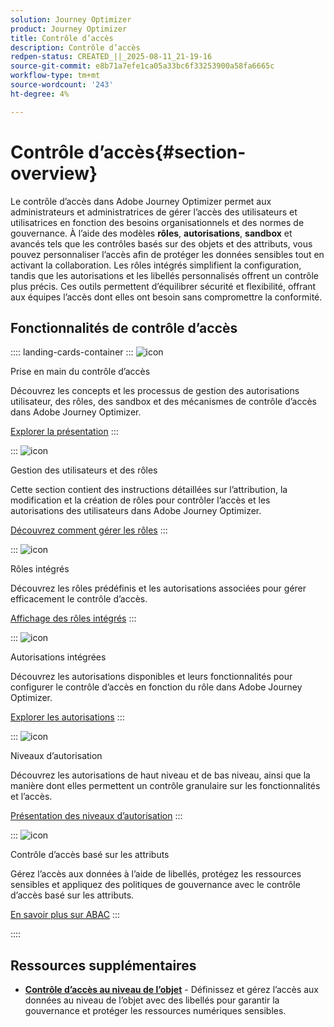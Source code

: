 ```yaml
---
solution: Journey Optimizer
product: Journey Optimizer
title: Contrôle d’accès
description: Contrôle d’accès
redpen-status: CREATED_||_2025-08-11_21-19-16
source-git-commit: e8b71a7efe1ca05a33bc6f33253900a58fa6665c
workflow-type: tm+mt
source-wordcount: '243'
ht-degree: 4%

---
```



# Contrôle d’accès{#section-overview}

Le contrôle d’accès dans Adobe Journey Optimizer permet aux administrateurs et administratrices de gérer l’accès des utilisateurs et utilisatrices en fonction des besoins organisationnels et des normes de gouvernance. À l’aide des modèles **rôles**, **autorisations**, **sandbox** et avancés tels que les contrôles basés sur des objets et des attributs, vous pouvez personnaliser l’accès afin de protéger les données sensibles tout en activant la collaboration. Les rôles intégrés simplifient la configuration, tandis que les autorisations et les libellés personnalisés offrent un contrôle plus précis. Ces outils permettent d’équilibrer sécurité et flexibilité, offrant aux équipes l’accès dont elles ont besoin sans compromettre la conformité.

## Fonctionnalités de contrôle d’accès

:::: landing-cards-container
:::
![icon](https://cdn.experienceleague.adobe.com/icons/circle-play.svg?lang=fr)

Prise en main du contrôle d’accès

Découvrez les concepts et les processus de gestion des autorisations utilisateur, des rôles, des sandbox et des mécanismes de contrôle d’accès dans Adobe Journey Optimizer.

[Explorer la présentation](../using/administration/permissions-overview.md)
:::

:::
![icon](https://cdn.experienceleague.adobe.com/icons/list-check.svg?lang=fr)

Gestion des utilisateurs et des rôles

Cette section contient des instructions détaillées sur l’attribution, la modification et la création de rôles pour contrôler l’accès et les autorisations des utilisateurs dans Adobe Journey Optimizer.

[Découvrez comment gérer les rôles](../using/administration/permissions.md)
:::

:::
![icon](https://cdn.experienceleague.adobe.com/icons/book.svg?lang=fr)

Rôles intégrés

Découvrez les rôles prédéfinis et les autorisations associées pour gérer efficacement le contrôle d’accès.

[Affichage des rôles intégrés](../using/administration/ootb-product-profiles.md)
:::

:::
![icon](https://cdn.experienceleague.adobe.com/icons/shield-halved.svg?lang=fr)

Autorisations intégrées

Découvrez les autorisations disponibles et leurs fonctionnalités pour configurer le contrôle d’accès en fonction du rôle dans Adobe Journey Optimizer.

[Explorer les autorisations](../using/administration/ootb-permissions.md)
:::

:::
![icon](https://cdn.experienceleague.adobe.com/icons/gear.svg?lang=fr)

Niveaux d’autorisation

Découvrez les autorisations de haut niveau et de bas niveau, ainsi que la manière dont elles permettent un contrôle granulaire sur les fonctionnalités et l’accès.

[Présentation des niveaux d’autorisation](../using/administration/high-low-permissions.md)
:::

:::
![icon](https://cdn.experienceleague.adobe.com/icons/puzzle-piece.svg?lang=fr)

Contrôle d’accès basé sur les attributs

Gérez l’accès aux données à l’aide de libellés, protégez les ressources sensibles et appliquez des politiques de gouvernance avec le contrôle d’accès basé sur les attributs.

[En savoir plus sur ABAC](../using/administration/attribute-based-access.md)
:::

::::


## Ressources supplémentaires

- **[Contrôle d’accès au niveau de l’objet](../using/administration/object-based-access.md)** - Définissez et gérez l’accès aux données au niveau de l’objet avec des libellés pour garantir la gouvernance et protéger les ressources numériques sensibles.
